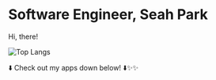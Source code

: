 # Software Engineer, Seah Park

Hi, there!

![Top Langs](https://github-readme-stats.vercel.app/api/top-langs/?username=seahpark247&layout=compact&theme=tokyonight)

⬇️ Check out my apps down below! ⬇️✨✨
